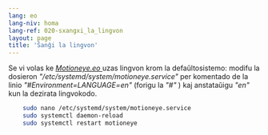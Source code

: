 ```yaml
---
lang: eo
lang-niv: homa
lang-ref: 020-sxangxi_la_lingvon
layout: page
title: 'Ŝanĝi la lingvon'
---
```


Se vi volas ke [ _Motioneye.eo_ ](https://github.com/jmichault/motioneye.eo) uzas lingvon krom la defaŭltosistemo: modifu la dosieron _"/etc/systemd/system/motioneye.service"_ per komentado de la linio _"#Environment=LANGUAGE=en"_ (forigu la _"#"_ ) kaj anstataŭigu _"en"_ kun la dezirata lingvokodo.

```bash
    sudo nano /etc/systemd/system/motioneye.service
    sudo systemctl daemon-reload
    sudo systemctl restart motioneye
```


